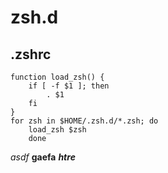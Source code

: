 zsh.d
=====
  
## .zshrc  
    function load_zsh() {  
        if [ -f $1 ]; then  
            . $1  
        fi  
    }  
    for zsh in $HOME/.zsh.d/*.zsh; do  
        load_zsh $zsh  
        done  


_asdf_
__gaefa__
___htre___
